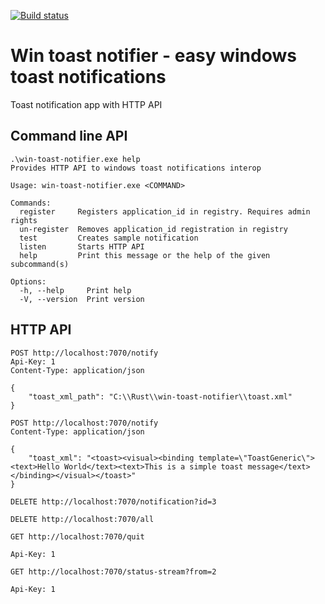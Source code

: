 [![Build status](https://github.com/ci-mon/win-toast-notifier/actions/workflows/rust.yml/badge.svg)](https://github.com/ci-mon/win-toast-notifier/actions/workflows/rust.yml)

# Win toast notifier - easy windows toast notifications
Toast notification app with HTTP API

## Command line API
```
.\win-toast-notifier.exe help
Provides HTTP API to windows toast notifications interop

Usage: win-toast-notifier.exe <COMMAND>

Commands:
  register     Registers application_id in registry. Requires admin rights
  un-register  Removes application_id registration in registry
  test         Creates sample notification
  listen       Starts HTTP API
  help         Print this message or the help of the given subcommand(s)

Options:
  -h, --help     Print help
  -V, --version  Print version
```

## HTTP API
```http request
POST http://localhost:7070/notify
Api-Key: 1
Content-Type: application/json

{
    "toast_xml_path": "C:\\Rust\\win-toast-notifier\\toast.xml"
}
```

```http request
POST http://localhost:7070/notify
Content-Type: application/json

{
    "toast_xml": "<toast><visual><binding template=\"ToastGeneric\"><text>Hello World</text><text>This is a simple toast message</text></binding></visual></toast>"
}
```

```http request
DELETE http://localhost:7070/notification?id=3
```

```http request
DELETE http://localhost:7070/all
```

```http request
GET http://localhost:7070/quit

Api-Key: 1
```

```http request
GET http://localhost:7070/status-stream?from=2

Api-Key: 1
```
